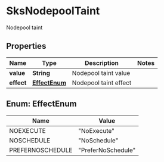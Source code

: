 

# SksNodepoolTaint

Nodepool taint

## Properties

| Name | Type | Description | Notes |
|------------ | ------------- | ------------- | -------------|
|**value** | **String** | Nodepool taint value |  |
|**effect** | [**EffectEnum**](#EffectEnum) | Nodepool taint effect |  |



## Enum: EffectEnum

| Name | Value |
|---- | -----|
| NOEXECUTE | &quot;NoExecute&quot; |
| NOSCHEDULE | &quot;NoSchedule&quot; |
| PREFERNOSCHEDULE | &quot;PreferNoSchedule&quot; |



